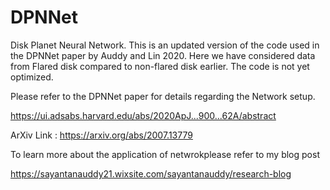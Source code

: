 # DPNNet
Disk Planet Neural Network.
This is an updated version of the code used in the DPNNet paper by Auddy and Lin 2020. 
Here we have considered data from Flared disk compared to non-flared disk earlier.
The code is not yet optimized. 

Please refer to the DPNNet paper for details regarding the Network setup.

https://ui.adsabs.harvard.edu/abs/2020ApJ...900...62A/abstract

ArXiv Link : https://arxiv.org/abs/2007.13779

To learn more about the application of netwrokplease refer to my blog post

https://sayantanauddy21.wixsite.com/sayantanauddy/research-blog
